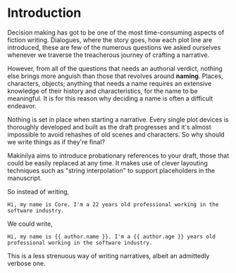 # Introduction

<style>
 code {
 white-space : pre-wrap !important;
 }
</style>

Decision making has got to be one of the most time-consuming aspects of fiction writing. Dialogues, where the story goes, how each plot line are introduced, these are few of the numerous questions we asked ourselves whenever we traverse the treacherous journey of crafting a narrative.

However, from all of the questions that needs an authorial verdict, nothing else brings more anguish than those that revolves around **naming**. Places, characters, objects; anything that needs a name requires an extensive knowledge of their history and characteristics, for the name to be meaningful. It is for this reason why deciding a name is often a difficult endeavor.

Nothing is set in place when starting a narrative. Every single plot devices is thoroughly developed and built as the draft progresses and it's almost impossible to avoid rehashes of old scenes and characters. So why should we write things as if they're final?

Makinilya aims to introduce probationary references to your draft, those that could be easily replaced at any time. It makes use of clever layouting techniques such as "string interpolation" to support placeholders in the manuscript.

So instead of writing,

```plaintext
Hi, my name is Core. I'm a 22 years old professional working in the software industry.
```

We could write,

```plaintext
Hi, my name is {{ author.name }}. I'm a {{ author.age }} years old professional working in the software industry. 
```

This is a less strenuous way of writing narratives, albeit an admittedly verbose one.
